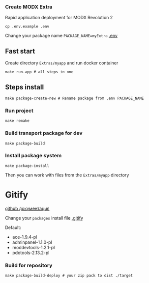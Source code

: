 ### Create MODX Extra

Rapid application deployment for MODX Revolution 2

```shell
cp .env.example .env
```

Change your package name `PACKAGE_NAME=myExtra` [.env](.env)

## Fast start

Create directory `Extras/myapp` and run docker container

```shell
make run-app # all steps in one
```

## Steps install

```shell
make package-create-new # Rename package from .env PACKAGE_NAME
```

### Run project

```shell
make remake
```

### Build transport package for dev

```shell
make package-build  
```

### Install package system

```shell
make package-install 
```

Then you can work with files from the `Extras/myapp` directory

# Gitify

[github документация](https://modmore.github.io/Gitify/ru/)

Change your `packages` install file [.gitify](.gitify)

Default:

- ace-1.9.4-pl
- adminpanel-1.1.0-pl
- moddevtools-1.2.1-pl
- pdotools-2.13.2-pl

### Build for repository

```shell
make package-build-deploy # your zip pack to dist ./target
```
